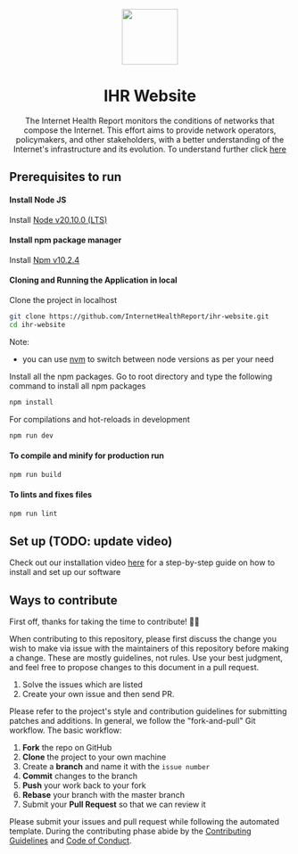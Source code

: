 <p align="center"><img src="https://avatars.githubusercontent.com/u/40665700?s=200&v=4" height="100"></p>
<h1 align="center">IHR Website</h1>
<p align="center">
The Internet Health Report monitors the conditions of networks that compose the Internet. This effort aims to provide network operators, policymakers, and other stakeholders, with a better understanding of the Internet's infrastructure and its evolution. To understand further click <a href="https://ihr.iijlab.net">here</a>
</p>

## Prerequisites to run

#### Install Node JS

Install [Node v20.10.0 (LTS)](https://nodejs.org/en/blog/release/v20.10.0)

#### Install npm package manager

Install [Npm v10.2.4](https://docs.npmjs.com/cli/v10/configuring-npm)

#### Cloning and Running the Application in local

Clone the project in localhost

```bash
git clone https://github.com/InternetHealthReport/ihr-website.git
cd ihr-website
```
Note: 
- you can use [nvm](https://github.com/nvm-sh/nvm) to switch between node versions as per your need 

Install all the npm packages. Go to root directory and type the following command to install all npm packages

```bash
npm install
```


For compilations and hot-reloads in development

```bash
npm run dev
```

#### To compile and minify for production run

```bash
npm run build
```

#### To lints and fixes files

```bash
npm run lint
```

## Set up (TODO: update video)
Check out our installation video [here](https://youtu.be/mdjMdaLdlfY) for a step-by-step guide on how to install and set up our software


## Ways to contribute

First off, thanks for taking the time to contribute! 🎉🎉

When contributing to this repository, please first discuss the change you wish to make via issue with the maintainers of this repository before making a change. These are mostly guidelines, not rules. Use your best judgment, and feel free to propose changes to this document in a pull request.

1. Solve the issues which are listed
2. Create your own issue and then send PR.

Please refer to the project's style and contribution guidelines for submitting patches and additions. In general, we follow the "fork-and-pull" Git workflow. The basic workflow:

1. **Fork** the repo on GitHub
2. **Clone** the project to your own machine
3. Create a **branch** and name it with the `issue number`
4. **Commit** changes to the branch
5. **Push** your work back to your fork
6. **Rebase** your branch with the master branch
7. Submit your **Pull Request** so that we can review it

Please submit your issues and pull request while following the automated template. During the contributing phase abide by the [Contributing Guidelines](https://github.com/InternetHealthReport/ihr-website/blob/master/CONTRIBUTING.md) and [Code of Conduct](https://github.com/InternetHealthReport/ihr-website/blob/master/CODE_OF_CONDUCT.md).